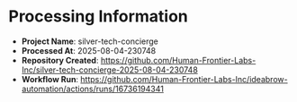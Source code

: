 # Processing Information

- **Project Name**: silver-tech-concierge
- **Processed At**: 2025-08-04-230748
- **Repository Created**: https://github.com/Human-Frontier-Labs-Inc/silver-tech-concierge-2025-08-04-230748
- **Workflow Run**: https://github.com/Human-Frontier-Labs-Inc/ideabrow-automation/actions/runs/16736194341
